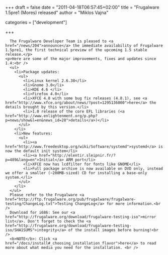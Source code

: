 
+++
draft = false
date = "2011-04-18T06:57:45+02:00"
title = "Frugalware 1.5pre1 (Mores) released"
author = "Miklos Vajna"

categories = ["development"]

+++

      The Frugalware Developer Team is pleased to <a href="/news/204">announce</a> the immediate availability of Frugalware 1.5pre1, the first technical preview of the upcoming 1.5 stable release.</p>
    <p>Here are some of the major improvements, fixes and updates since 1.4:<br />
      <ul>
        <li>Package updates:
          <ul>
            <li>Linux kernel 2.6.38</li>
            <li>Gnome 3.0</li>
            <li>KDE 4.6 </li>
            <li>Firefox 4.0</li>
            <li>XFCE 4.8 with some bug fix releases (4.8.1), see <a href="http://www.xfce.org/about/news/?post=1295136000">here</a> the details brought by this version.</li>
            <li>1.0 release of the core EFL libraries (<a href="http://www.enlightenment.org/p.php?p=news/show&l=en&news_id=28">details</a>)</li>
          </ul>
        </li>
        <li>New features:
          <ul>
            <li><a href="http://www.freedesktop.org/wiki/Software/systemd">systemd</a> is now the default init system</li>
            <li><a href="http://elentir.sleipnir.fr/?p=489&lang=en">Initial</a> ARM port</li>
            <li>XFCE now has lcdfilter for fonts like GNOME</li>
            <li>Full package archive is now available on DVD only, instead we offer a smaller (~200MB-sized) CD for installing a base-only system.</li>
          </ul>
        </li>
      </ul>
      Please refer to the Frugalware <a href="http://ftp.frugalware.org/pub/frugalware/frugalware-testing/ChangeLog.txt">Testing ChangeLog</a> for more information.<br />
      Download for i686: See our <a href="http://frugalware.org/download/frugalware-testing-iso">mirror list</a>. Don't forget to check the <a href="http://frugalware.org/download/frugalware-testing-iso/SHA1SUMS">integrity</a> of the install images before burning!<br />
      <b>NOTE</b>: Click <a href="/docs/install#_choosing_installation_flavor">here</a> to read more about what media you need for the installation. <br />
      
    